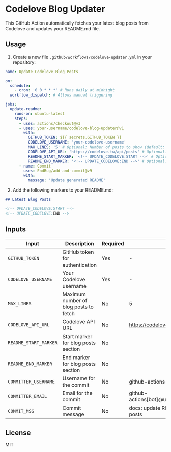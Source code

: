 # Codelove Blog Updater

This GitHub Action automatically fetches your latest blog posts from Codelove and updates your README.md file.

## Usage

1. Create a new file `.github/workflows/codelove-updater.yml` in your repository:

```yaml
name: Update Codelove Blog Posts

on:
  schedule:
    - cron: '0 0 * * *' # Runs daily at midnight
  workflow_dispatch: # Allows manual triggering

jobs:
  update-readme:
    runs-on: ubuntu-latest
    steps:
      - uses: actions/checkout@v3
      - uses: your-username/codelove-blog-updater@v1
        with:
          GITHUB_TOKEN: ${{ secrets.GITHUB_TOKEN }}
          CODELOVE_USERNAME: 'your-codelove-username'
          MAX_LINES: '5' # Optional: Number of posts to show (default: 5)
          CODELOVE_API_URL: 'https://codelove.tw/api/posts' # Optional: Custom API URL
          README_START_MARKER: '<!-- UPDATE_CODELOVE:START -->' # Optional: Custom start marker
          README_END_MARKER: '<!-- UPDATE_CODELOVE:END -->' # Optional: Custom end marker
      - name: Commit
        uses: EndBug/add-and-commit@v9
        with:
          message: 'Update generated README'
```

2. Add the following markers to your README.md:

```markdown
## Latest Blog Posts

<!-- UPDATE_CODELOVE:START -->
<!-- UPDATE_CODELOVE:END -->
```

## Inputs

| Input                 | Description                           | Required | Default                                      |
| --------------------- | ------------------------------------- | -------- | -------------------------------------------- |
| `GITHUB_TOKEN`        | GitHub token for authentication       | Yes      | -                                            |
| `CODELOVE_USERNAME`   | Your Codelove username                | Yes      | -                                            |
| `MAX_LINES`           | Maximum number of blog posts to fetch | No       | 5                                            |
| `CODELOVE_API_URL`    | Codelove API URL                      | No       | https://codelove.tw/api/posts                |
| `README_START_MARKER` | Start marker for blog posts section   | No       | <!-- UPDATE_CODELOVE:START -->               |
| `README_END_MARKER`   | End marker for blog posts section     | No       | <!-- UPDATE_CODELOVE:END -->                 |
| `COMMITTER_USERNAME`  | Username for the commit               | No       | github-actions[bot]                          |
| `COMMITTER_EMAIL`     | Email for the commit                  | No       | github-actions[bot]@users.noreply.github.com |
| `COMMIT_MSG`          | Commit message                        | No       | docs: update README with latest blog posts   |

## License

MIT
